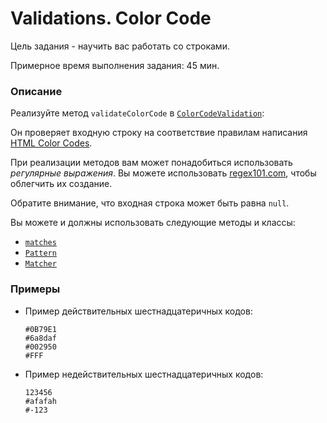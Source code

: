 # Validations. Color Code

Цель задания - научить вас работать со строками.

Примерное время выполнения задания: 45 мин.

### Описание

Реализуйте метод `validateColorCode`
в [`ColorCodeValidation`](src/main/java/com/epam/rd/autotasks/validations/ColorCodeValidation.java):

Он проверяет входную строку на соответствие правилам написания [HTML Color Codes](https://htmlcolorcodes.com/).

При реализации методов вам может понадобиться использовать *регулярные выражения*.
Вы можете использовать [regex101.com](https://regex101.com/), чтобы облегчить их создание.

Обратите внимание, что входная строка может быть равна `null`.

Вы можете и должны использовать следующие методы и классы:

- [`matches`](https://docs.oracle.com/en/java/javase/11/docs/api/java.base/java/lang/String.html#matches(java.lang.String))
- [`Pattern`](https://docs.oracle.com/en/java/javase/11/docs/api/java.base/java/util/regex/Pattern.html)
- [`Matcher`](https://docs.oracle.com/en/java/javase/11/docs/api/java.base/java/util/regex/Pattern.html#matcher(java.lang.CharSequence))

### Примеры

- Пример действительных шестнадцатеричных кодов:

      #0B79E1 
      #6a8daf 
      #002950
      #FFF

- Пример недействительных шестнадцатеричных кодов:

      123456
      #afafah 
      #-123 

